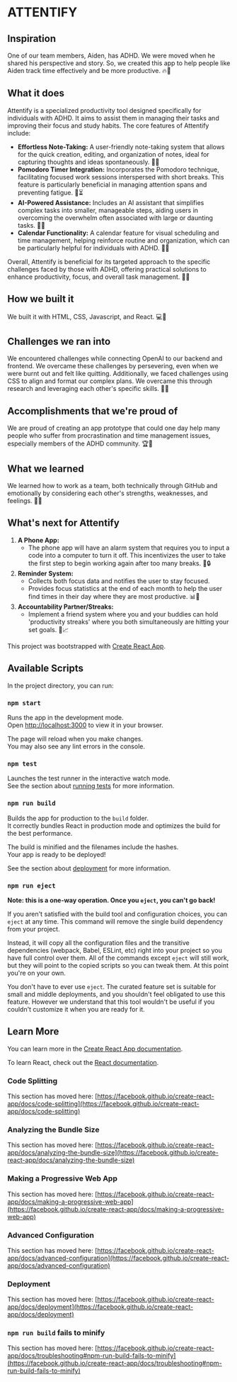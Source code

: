 # ATTENTIFY




## Inspiration
One of our team members, Aiden, has ADHD. We were moved when he shared his perspective and story. So, we created this app to help people like Aiden track time effectively and be more productive. 🔥🌟

## What it does
Attentify is a specialized productivity tool designed specifically for individuals with ADHD. It aims to assist them in managing their tasks and improving their focus and study habits. The core features of Attentify include:

- **Effortless Note-Taking:** A user-friendly note-taking system that allows for the quick creation, editing, and organization of notes, ideal for capturing thoughts and ideas spontaneously. 📝🎨
- **Pomodoro Timer Integration:** Incorporates the Pomodoro technique, facilitating focused work sessions interspersed with short breaks. This feature is particularly beneficial in managing attention spans and preventing fatigue. 🍅⏳
- **AI-Powered Assistance:** Includes an AI assistant that simplifies complex tasks into smaller, manageable steps, aiding users in overcoming the overwhelm often associated with large or daunting tasks. 🤖🚀
- **Calendar Functionality:** A calendar feature for visual scheduling and time management, helping reinforce routine and organization, which can be particularly helpful for individuals with ADHD. 📅🌈

Overall, Attentify is beneficial for its targeted approach to the specific challenges faced by those with ADHD, offering practical solutions to enhance productivity, focus, and overall task management. 🚀✨

## How we built it
We built it with HTML, CSS, Javascript, and React. 💻🔧

## Challenges we ran into
We encountered challenges while connecting OpenAI to our backend and frontend. We overcame these challenges by persevering, even when we were burnt out and felt like quitting. Additionally, we faced challenges using CSS to align and format our complex plans. We overcame this through research and leveraging each other's specific skills. 🤔💡

## Accomplishments that we're proud of
We are proud of creating an app prototype that could one day help many people who suffer from procrastination and time management issues, especially members of the ADHD community. 🏆🎉

## What we learned
We learned how to work as a team, both technically through GitHub and emotionally by considering each other's strengths, weaknesses, and feelings. 🤝🧠

## What's next for Attentify
1. **A Phone App:**
   - The phone app will have an alarm system that requires you to input a code into a computer to turn it off. This incentivizes the user to take the first step to begin working again after too many breaks. 📱🔒
2. **Reminder System:**
   - Collects both focus data and notifies the user to stay focused.
   - Provides focus statistics at the end of each month to help the user find times in their day where they are most productive. 📊🔔
3. **Accountability Partner/Streaks:**
   - Implement a friend system where you and your buddies can hold 'productivity streaks' where you both simultaneously are hitting your set goals. 👫📈



This project was bootstrapped with [Create React App](https://github.com/facebook/create-react-app).

## Available Scripts

In the project directory, you can run:

### `npm start`

Runs the app in the development mode.\
Open [http://localhost:3000](http://localhost:3000) to view it in your browser.

The page will reload when you make changes.\
You may also see any lint errors in the console.

### `npm test`

Launches the test runner in the interactive watch mode.\
See the section about [running tests](https://facebook.github.io/create-react-app/docs/running-tests) for more information.

### `npm run build`

Builds the app for production to the `build` folder.\
It correctly bundles React in production mode and optimizes the build for the best performance.

The build is minified and the filenames include the hashes.\
Your app is ready to be deployed!

See the section about [deployment](https://facebook.github.io/create-react-app/docs/deployment) for more information.

### `npm run eject`

**Note: this is a one-way operation. Once you `eject`, you can't go back!**

If you aren't satisfied with the build tool and configuration choices, you can `eject` at any time. This command will remove the single build dependency from your project.

Instead, it will copy all the configuration files and the transitive dependencies (webpack, Babel, ESLint, etc) right into your project so you have full control over them. All of the commands except `eject` will still work, but they will point to the copied scripts so you can tweak them. At this point you're on your own.

You don't have to ever use `eject`. The curated feature set is suitable for small and middle deployments, and you shouldn't feel obligated to use this feature. However we understand that this tool wouldn't be useful if you couldn't customize it when you are ready for it.

## Learn More

You can learn more in the [Create React App documentation](https://facebook.github.io/create-react-app/docs/getting-started).

To learn React, check out the [React documentation](https://reactjs.org/).

### Code Splitting

This section has moved here: [https://facebook.github.io/create-react-app/docs/code-splitting](https://facebook.github.io/create-react-app/docs/code-splitting)

### Analyzing the Bundle Size

This section has moved here: [https://facebook.github.io/create-react-app/docs/analyzing-the-bundle-size](https://facebook.github.io/create-react-app/docs/analyzing-the-bundle-size)

### Making a Progressive Web App

This section has moved here: [https://facebook.github.io/create-react-app/docs/making-a-progressive-web-app](https://facebook.github.io/create-react-app/docs/making-a-progressive-web-app)

### Advanced Configuration

This section has moved here: [https://facebook.github.io/create-react-app/docs/advanced-configuration](https://facebook.github.io/create-react-app/docs/advanced-configuration)

### Deployment

This section has moved here: [https://facebook.github.io/create-react-app/docs/deployment](https://facebook.github.io/create-react-app/docs/deployment)

### `npm run build` fails to minify

This section has moved here: [https://facebook.github.io/create-react-app/docs/troubleshooting#npm-run-build-fails-to-minify](https://facebook.github.io/create-react-app/docs/troubleshooting#npm-run-build-fails-to-minify)
